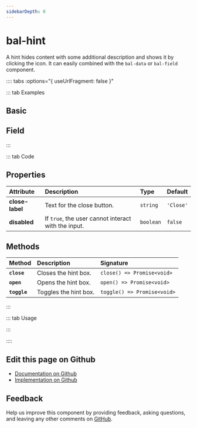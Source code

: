 ```yaml
---
sidebarDepth: 0
---
```


# bal-hint


<!-- START: human documentation top -->

A hint hides content with some additional description and shows it by clicking the icon.
It can easily combined with the `bal-data` or `bal-field` component.

<!-- END: human documentation top -->

:::: tabs :options="{ useUrlFragment: false }"

::: tab Examples

## Basic

<ClientOnly><docs-demo-bal-hint-54></docs-demo-bal-hint-54></ClientOnly>


## Field

<ClientOnly><docs-demo-bal-hint-55></docs-demo-bal-hint-55></ClientOnly>


:::

::: tab Code

## Properties


| Attribute       | Description                                         | Type      | Default   |
| :-------------- | :-------------------------------------------------- | :-------- | :-------- |
| **close-label** | Text for the close button.                          | `string`  | `'Close'` |
| **disabled**    | If `true`, the user cannot interact with the input. | `boolean` | `false`   |

## Methods


| Method       | Description           | Signature                   |
| :----------- | :-------------------- | :-------------------------- |
| **`close`**  | Closes the hint box.  | `close() => Promise<void>`  |
| **`open`**   | Opens the hint box.   | `open() => Promise<void>`   |
| **`toggle`** | Toggles the hint box. | `toggle() => Promise<void>` |


:::

::: tab Usage

<!-- START: human documentation usage -->

<!-- END: human documentation usage -->

:::


::::

## Edit this page on Github

* [Documentation on Github](https://github.com/baloise/design-system/blob/master/docs/src/components/components/bal-hint.md)
* [Implementation on Github](https://github.com/baloise/design-system/blob/master/packages/components/src/components/bal-hint)

## Feedback

Help us improve this component by providing feedback, asking questions, and leaving any other comments on [GitHub](https://github.com/baloise/design-system/issues/new).

